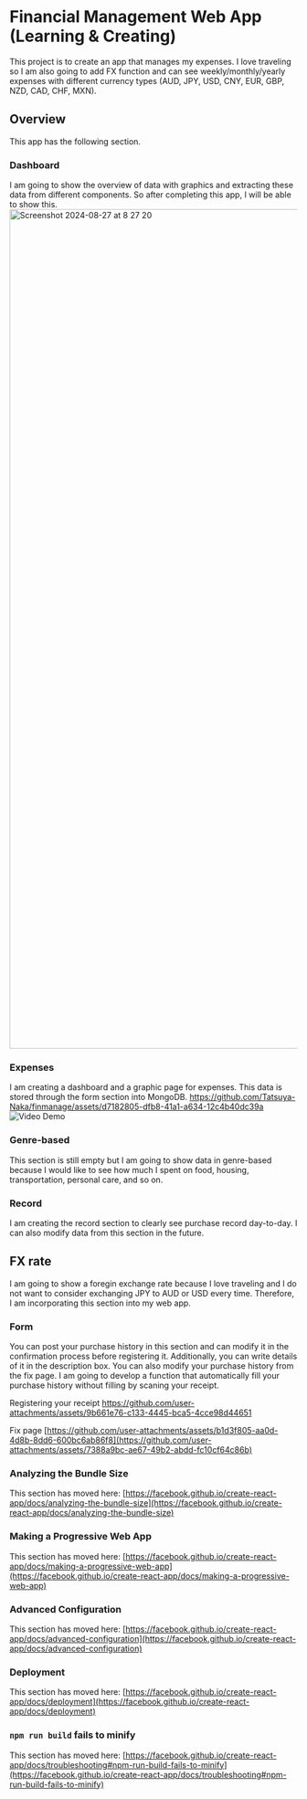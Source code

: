 # Financial Management Web App (Learning & Creating)

This project is to create an app that manages my expenses. I love traveling so I am also going to add FX function and can see weekly/monthly/yearly expenses with different currency types (AUD, JPY, USD, CNY, EUR, GBP, NZD, CAD, CHF, MXN). 

## Overview

This app has the following section.

### Dashboard

I am going to show the overview of data with graphics and extracting these data from different components. So after completing this app, I will be able to show this.
<img width="1470" alt="Screenshot 2024-08-27 at 8 27 20" src="https://github.com/user-attachments/assets/fbfb3c36-ff55-4f5c-8142-092b30f0a168">

### Expenses

  I am creating a dashboard and a graphic page for expenses. This data is stored through the form section into MongoDB.
  https://github.com/Tatsuya-Naka/finmanage/assets/d7182805-dfb8-41a1-a634-12c4b40dc39a
  ![Video Demo](https://github.com/user-attachments/assets/d7182805-dfb8-41a1-a634-12c4b40dc39a)

### Genre-based

This section is still empty but I am going to show data in genre-based because I would like to see how much I spent on food, housing, transportation, personal care, and so on.

### Record

I am creating the record section to clearly see purchase record day-to-day. I can also modify data from this section in the future.

## FX rate

I am going to show a foregin exchange rate because I love traveling and I do not want to consider exchanging JPY to AUD or USD every time. Therefore, I am incorporating this section into my web app.

### Form

You can post your purchase history in this section and can modify it in the confirmation process before registering it. Additionally, you can write details of it in the description box. You can also modify your purchase history from the fix page. I am going to develop a function that automatically fill your purchase history without filling by scaning your receipt.

Registering your receipt
https://github.com/user-attachments/assets/9b661e76-c133-4445-bca5-4cce98d44651

Fix page
[https://github.com/user-attachments/assets/b1d3f805-aa0d-4d8b-8dd6-600bc6ab86f8](https://github.com/user-attachments/assets/7388a9bc-ae67-49b2-abdd-fc10cf64c86b)

### Analyzing the Bundle Size

This section has moved here: [https://facebook.github.io/create-react-app/docs/analyzing-the-bundle-size](https://facebook.github.io/create-react-app/docs/analyzing-the-bundle-size)

### Making a Progressive Web App

This section has moved here: [https://facebook.github.io/create-react-app/docs/making-a-progressive-web-app](https://facebook.github.io/create-react-app/docs/making-a-progressive-web-app)

### Advanced Configuration

This section has moved here: [https://facebook.github.io/create-react-app/docs/advanced-configuration](https://facebook.github.io/create-react-app/docs/advanced-configuration)

### Deployment

This section has moved here: [https://facebook.github.io/create-react-app/docs/deployment](https://facebook.github.io/create-react-app/docs/deployment)

### `npm run build` fails to minify

This section has moved here: [https://facebook.github.io/create-react-app/docs/troubleshooting#npm-run-build-fails-to-minify](https://facebook.github.io/create-react-app/docs/troubleshooting#npm-run-build-fails-to-minify)
